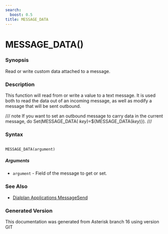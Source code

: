 ```yaml
---
search:
  boost: 0.5
title: MESSAGE_DATA
---
```


# MESSAGE_DATA()

### Synopsis

Read or write custom data attached to a message.

### Description

This function will read from or write a value to a text message. It is used both to read the data out of an incoming message, as well as modify a message that will be sent outbound.<br>


/// note
If you want to set an outbound message to carry data in the current message, do Set(MESSAGE\_DATA( _key_)=$\{MESSAGE\_DATA(_key_)\}).
///


### Syntax


```

MESSAGE_DATA(argument)
```
##### Arguments


* `argument` - Field of the message to get or set.<br>

### See Also

* [Dialplan Applications MessageSend](/Asterisk_16_Documentation/API_Documentation/Dialplan_Applications/MessageSend)


### Generated Version

This documentation was generated from Asterisk branch 16 using version GIT 